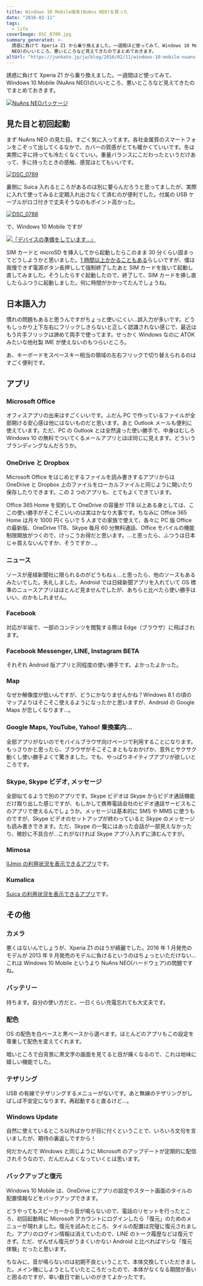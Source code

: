 ```yaml
---
title: Windows 10 Mobile端末(NuAns NEO)を買った
date: "2016-02-11"
tags:
  - life
coverImage: DSC_0789.jpg
summary_generated: >-
  誘惑に負けて Xperia Z1 から乗り換えました。一週間ほど使ってみて、Windows 10 Mobile (NuAns
  NEO)のいいところ、悪いところなど見えてきたのでまとめておきます。
altUrl: "https://junkato.jp/ja/blog/2016/02/11/windows-10-mobile-nuans-neo/"
---
```


誘惑に負けて Xperia Z1 から乗り換えました。一週間ほど使ってみて、Windows 10 Mobile (NuAns NEO)のいいところ、悪いところなど見えてきたのでまとめておきます。

[![NuAns NEOパッケージ](/images/DSC_0785-1024x576.jpg)](/images/DSC_0785.jpg)

## 見た目と初回起動

まず NuAns NEO の見た目。すごく気に入ってます。各社金属質のスマートフォンをこぞって出してくるなかで、カバーの質感がとても暖かくていいです。冬は実際に手に持っても冷たくなくていい。重量バランスにこだわったというだけあって、手に持ったときの感触、感覚はとてもいいです。

[![DSC_0789](/images/DSC_0789-1024x576.jpg)](/images/DSC_0789.jpg)

裏側に Suica 入れるところがあるのは別に要らんだろうと思ってましたが、実際に入れて使ってみると定期入れ出さなくて済むのが便利でした。付属の USB ケーブルがロゴ付きで丈夫そうなのもポイント高かった。

[![DSC_0788](/images/DSC_0788-1024x576.jpg)](/images/DSC_0788.jpg)

で、Windows 10 Mobile ですが

[![「デバイスの準備をしています…」](/images/DSC_0790-1024x576.jpg)](/images/DSC_0790.jpg)

SIM カードと microSD を挿入してから起動したらこのまま 30 分くらい固まってどうしようかと思いました。[1 時間以上かかることもある](http://neo.nuans.jp/support/faq/115/)らしいですが、僕は我慢できず電源ボタン長押しして強制終了したあと SIM カードを抜いて起動し直してみました。そうしたらすぐ起動したので、終了して、SIM カードを挿し直したらふつうに起動しました。何に時間がかかってたんでしょうね。

## 日本語入力

慣れの問題もあると思うんですがちょっと使いにくい…誤入力が多いです。どうもしっかり上下左右にフリックしきらないと正しく認識されない感じで、最近はもう片手フリックは諦めて両手で使ってます。せっかく Windows なのに ATOK みたいな他社製 IME が使えないのもつらいところ。

あ、キーボードをスペースキー相当の領域の左右フリックで切り替えられるのはすごく便利です。

## アプリ

### Microsoft Office

オフィスアプリの出来はすごくいいです。ふだん PC で作っているファイルが全部開ける安心感は他にはないものだと思います。あと Outlook メールも便利に使えています。ただ、PC の Outlook とは全然違った使い勝手で、中身はむしろ Windows 10 の無料でついてくるメールアプリとほぼ同じに見えます。どういうブランディングなんだろうか。

### OneDrive と Dropbox

Microsoft Office をはじめとするファイルを読み書きするアプリからは OneDrive と Dropbox 上のファイルをローカルファイルと同じように開いたり保存したりできます。この 2 つのアプリも、とてもよくできています。

Office 365 Home を契約して OneDrive の容量が 1TB 以上ある身としては、ここの使い勝手がそこそこいいのは実はかなり大事です。ちなみに Office 365 Home は月々 1000 円くらいで 5 人までの家族で使えて、各々に PC 版 Office の最新版、OneDrive 1TB、Skype 毎月 60 分無料通話、Office モバイルの機能制限開放がつくので、けっこうお得だと思います。…と思ったら、ふつうは日本じゃ買えないんですか、そうですか…。

### ニュース

ソースが産経新聞社に限られるのがどうもねぇ…と思ったら、他のソースもあるみたいでした。失礼しました。Android では日経新聞アプリを入れていて OS 標準のニュースアプリはほとんど見ませんでしたが、あちらと比べたら使い勝手はいい、のかもしれません。

### Facebook

対応が半端で、一部のコンテンツを閲覧する際は Edge（ブラウザ）に飛ばされます。

### Facebook Messenger, LINE, Instagram BETA

それぞれ Android 版アプリと同程度の使い勝手です。よかったよかった。

### Map

なぜか解像度が低いんですが、どうにかなりませんかね？Windows 8.1 の頃のマップよりはそこそこ使えるようになったかと思いますが、Android の Google Maps が恋しくなります…。

### Google Maps, YouTube, Yahoo! 乗換案内…

全部アプリがないのでモバイルブラウザ向けページで利用することになります。もっさりかと思ったら、ブラウザがそこそこまともなおかげか、意外とサクサク動くし使い勝手よくて驚きました。でも、やっぱりネイティブアプリが欲しいところです。

### Skype, Skype ビデオ, メッセージ

全部似てるようで別のアプリです。Skype ビデオは Skype からビデオ通話機能だけ取り出した感じですが、もしかして携帯電話会社のビデオ通話サービスもこのアプリで使えるんでしょうか。メッセージは基本的に SMS や MMS に使うものですが、Skype ビデオのセットアップが終わっていると Skype のメッセージも読み書きできます。ただ、Skype の一覧にはあった会話が一部見えなかったり、微妙に不具合が…これがなければ Skype アプリ入れずに済むんですが。

### Mimosa

[IIJmio の利用状況を表示できるアプリ](https://www.microsoft.com/ja-jp/store/apps/mimosa/9nblggh1mk3v)です。

### Kumalica

[Suica の利用状況を表示できるアプリ](https://www.microsoft.com/ja-jp/store/apps/kumalica/9nblggh5ckz9)です。

## その他

### カメラ

悪くはないんでしょうが、Xperia Z1 のほうが綺麗でした。2016 年 1 月発売のモデルが 2013 年 9 月発売のモデルに負けるというのはちょっといただけない…これは Windows 10 Mobile というより NuAns NEO(ハードウェア)の問題ですね。

### バッテリー

持ちます。自分の使い方だと、一日くらい充電忘れても大丈夫です。

### 配色

OS の配色を白ベースと黒ベースから選べます。ほとんどのアプリもこの設定を尊重して配色を変えてくれます。

暗いところで白背景に黒文字の画面を見てると目が痛くなるので、これは地味に嬉しい機能でした。

### テザリング

USB の有線でテザリングするメニューがないです。あと無線のテザリングがしばしば不安定になります。再起動すると直るけど…。

### Windows Update

自然に使えているところ以外ばかりが目に付くということで、いろいろ文句を言いましたが、期待の裏返しですから！

何だかんだで Windows と同じように Microsoft のアップデートが定期的に配信されそうなので、だんだんよくなっていくとは思います。

### バックアップと復元

Windows 10 Mobile は、OneDrive にアプリの設定やスタート画面のタイルの配置情報などをバックアップできます。

どうやってもスピーカーから音が鳴らないので、電話のリセットを行ったところ、初回起動時に Microsoft アカウントにログインしたら「復元」のためのメニューが現れました。復元を試みたところ、タイルの配置は完璧に復元されました。アプリのログイン情報は消えていたので、LINE のトーク履歴などは復元できず。ただ、ぜんぜん復元がうまくいかない Android と比べればマシな「復元体験」だったと思います。

ちなみに、音が鳴らないのは初期不良ということで、本体交換していただきました。メイン機にしようとしていたところだったので、本体がなくなる期間が長いと困るのですが、幸い数日で新しいのがきてよかったです。
